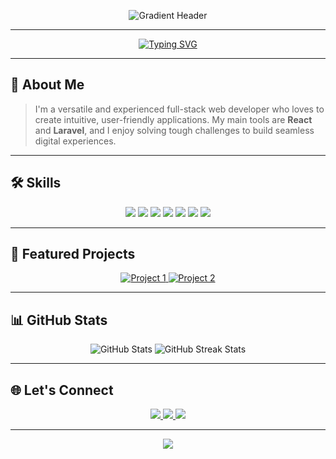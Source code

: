 <!-- Заголовок с ASCII арт и градиентом -->
<p align="center">
  <img 
       src="https://capsule-render.vercel.app/api?type=waving&color=gradient&height=230&section=header&text=✨%20Welcome%20✨&fontSize=50&fontAlign=50&fontAlignY=40" 
       alt="Gradient Header"
/>
</p>

---

<!-- Блок с динамическим текстом -->
<p align="center">
  <a href="https://git.io/typing-svg">
    <img src="https://readme-typing-svg.herokuapp.com?font=Fira+Code&weight=600&size=24&duration=3000&pause=500&color=34A853&background=FFFFFF00&center=true&vCenter=true&width=650&height=70&lines=Passionate+Full-Stack+Developer;Expert+in+React+and+Laravel;Innovating+One+Line+of+Code+at+a+Time!" alt="Typing SVG" />
  </a>
</p>

---

## 🌟 About Me

> I'm a versatile and experienced full-stack web developer who loves to create intuitive, user-friendly applications. My main tools are **React** and **Laravel**, and I enjoy solving tough challenges to build seamless digital experiences.

---

## 🛠 Skills

<div align="center">
  <!-- Front-end -->
  <img src="https://img.shields.io/badge/React-%2361DAFB?logo=react&logoColor=white&style=for-the-badge" />
  <img src="https://img.shields.io/badge/JavaScript-%23F7DF1E?logo=javascript&logoColor=black&style=for-the-badge" />
  <img src="https://img.shields.io/badge/TypeScript-%23007ACC?logo=typescript&logoColor=white&style=for-the-badge" />
  <!-- Back-end -->
  <img src="https://img.shields.io/badge/Laravel-%23FF2D20?logo=laravel&logoColor=white&style=for-the-badge" />
  <img src="https://img.shields.io/badge/Node.js-%23339933?logo=nodedotjs&logoColor=white&style=for-the-badge" />
  <!-- Other -->
  <img src="https://img.shields.io/badge/Git-%23F05032?logo=git&logoColor=white&style=for-the-badge" />
  <img src="https://img.shields.io/badge/Docker-%230db7ed?logo=docker&logoColor=white&style=for-the-badge" />
</div>

---

## 🚀 Featured Projects

<!-- Project Cards -->
<div align="center">
  <a href="https://github.com/YOUR_USERNAME/PROJECT_1">
    <img src="https://github-readme-stats.vercel.app/api/pin/?username=YOUR_USERNAME&repo=PROJECT_1&theme=dark" alt="Project 1" />
  </a>
  <a href="https://github.com/YOUR_USERNAME/PROJECT_2">
    <img src="https://github-readme-stats.vercel.app/api/pin/?username=YOUR_USERNAME&repo=PROJECT_2&theme=dark" alt="Project 2" />
  </a>
</div>

---

## 📊 GitHub Stats

<p align="center">
  <img src="https://github-readme-stats.vercel.app/api?username=YOUR_USERNAME&show_icons=true&theme=radical" alt="GitHub Stats" />
  <img src="https://github-readme-streak-stats.herokuapp.com/?user=YOUR_USERNAME&theme=radical" alt="GitHub Streak Stats" />
</p>

---

## 🌐 Let's Connect

<p align="center">
  <a href="mailto:youremail@example.com">
    <img src="https://img.shields.io/badge/Email-%23D14836?style=for-the-badge&logo=gmail&logoColor=white" />
  </a>
  <a href="https://www.linkedin.com/in/yourprofile/">
    <img src="https://img.shields.io/badge/LinkedIn-%230077B5?style=for-the-badge&logo=linkedin&logoColor=white" />
  </a>
  <a href="https://twitter.com/yourhandle">
    <img src="https://img.shields.io/badge/Twitter-%231DA1F2?style=for-the-badge&logo=twitter&logoColor=white" />
  </a>
</p>

---

<!-- Дополнительный блок для эстетики -->
<p align="center">
  <img src="https://capsule-render.vercel.app/api?type=waving&color=gradient&height=150&section=footer" />
</p>
